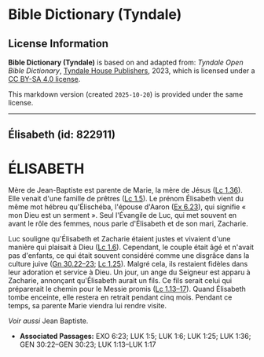 # Bible Dictionary (Tyndale)

## License Information

**Bible Dictionary (Tyndale)** is based on and adapted from: _Tyndale Open Bible Dictionary_, [Tyndale House Publishers](https://tyndaleopenresources.com/), 2023, which is licensed under a [CC BY-SA 4.0 license](https://creativecommons.org/licenses/by-sa/4.0/legalcode.en).

This markdown version (created `2025-10-20`) is provided under the same license.



--------------------------------

## Élisabeth (id: 822911)

ÉLISABETH
=========

Mère de Jean\-Baptiste est parente de Marie, la mère de Jésus ([Lc 1\.36](https://ref.ly/Luke1:36)). Elle venait d'une famille de prêtres ([Lc 1\.5](https://ref.ly/Luke1:5)). Le prénom Élisabeth vient du même mot hébreu qu'Élischéba, l'épouse d'Aaron ([Ex 6\.23](https://ref.ly/Exod6:23)), qui signifie « mon Dieu est un serment ». Seul l'Évangile de Luc, qui met souvent en avant le rôle des femmes, nous parle d'Élisabeth et de son mari, Zacharie.

Luc souligne qu'Élisabeth et Zacharie étaient justes et vivaient d'une manière qui plaisait à Dieu ([Lc 1\.6](https://ref.ly/Luke1:6)). Cependant, le couple était âgé et n'avait pas d'enfants, ce qui était souvent considéré comme une disgrâce dans la culture juive ([Gn 30\.22–23](https://ref.ly/Gen30:22-Gen30:23); [Lc 1\.25](https://ref.ly/Luke1:25)). Malgré cela, ils restaient fidèles dans leur adoration et service à Dieu. Un jour, un ange du Seigneur est apparu à Zacharie, annonçant qu'Élisabeth aurait un fils. Ce fils serait celui qui préparerait le chemin pour le Messie promis ([Lc 1\.13–17](https://ref.ly/Luke1:13-Luke1:17)). Quand Élisabeth tombe enceinte, elle restera en retrait pendant cinq mois. Pendant ce temps, sa parente Marie viendra lui rendre visite.

*Voir aussi* Jean Baptiste.

* **Associated Passages:** EXO 6:23; LUK 1:5; LUK 1:6; LUK 1:25; LUK 1:36; GEN 30:22–GEN 30:23; LUK 1:13–LUK 1:17

